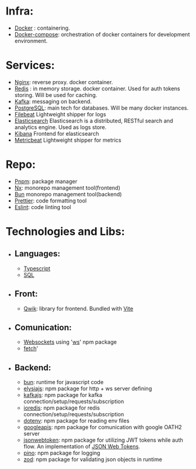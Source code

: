 
# Infra:
- [Docker](https://docs.docker.com/guides/get-started/) : containering.
- [Docker-compose](https://docs.docker.com/compose/): orchestration of docker containers for development environment.

# Services:
- [Nginx](https://nginx.org/en/docs/?_ga=2.52200234.268259207.1701880029-1006676728.1701880029): reverse proxy. docker container.
- [Redis](<(https://redis.io/)>) : in memory storage. docker container. Used for auth tokens storing. Will be used for caching.
- [Kafka](https://kafka.apache.org/): messaging on backend.
- [PostgreSQL](https://www.postgresql.org/docs/current/index.html): main tech for databases. Will be many docker instances.
- [Filebeat](https://www.elastic.co/beats/filebeat) Lightweight shipper for logs
- [Elasticsearch](https://www.elastic.co/elasticsearch) Elasticsearch is a distributed, RESTful search and analytics engine. Used as logs store.
- [Kibana](https://www.elastic.co/kibana) Frontend for elasticsearch
- [Metricbeat](https://www.elastic.co/beats/metricbeat) Lightweight shipper for metrics

# Repo:

- [Pnpm](<(https://pnpm.io/)>): package manager
- [Nx](<(https://nx.dev/)>): monorepo management tool(frontend)
- [Bun](https://bun.sh/docs/install/workspaces) monorepo management tool(backend)
- [Prettier](<(https://prettier.io/)>): code formatting tool
- [Eslint](<(https://eslint.org/)>): code linting tool

# Technologies and Libs:

- ## Languages:
  - [Typescript](https://www.typescriptlang.org/docs/)
  - [SQL](https://www.w3schools.com/sql/)
- ## Front:
  - [Qwik](https://qwik.builder.io/tutorial/welcome/overview/): library for frontend. Bundled with [Vite](https://vitejs.dev/)

- ## Comunication:
  - [Websockets](https://en.wikipedia.org/wiki/WebSocket) using '[ws](https://github.com/websockets/ws)' npm package
  - [fetch](https://developer.mozilla.org/en-US/docs/Web/API/Fetch_API/Using_Fetch)'
  
- ## Backend:

  - [bun](bun.sh): runtime for javascript code
  - [elysiajs](https://elysiajs.com/): npm package for http + ws server defining 
  - [kafkajs](https://kafka.js.org/): npm package for kafka connection/setup/requests/subscription
  - [ioredis](https://github.com/redis/ioredis): npm package for redis connection/setup/requests/subscription
  - [dotenv](https://github.com/motdotla/dotenv#readme): npm package for reading env files
  - [googleapis](https://github.com/googleapis/google-api-nodejs-client): npm package for comunication with google OATH2 server
  - [jsonwebtoken](https://github.com/auth0/node-jsonwebtoken): npm package for utilizing JWT tokens while auth flow. An implementation of [JSON Web Tokens](https://jwt.io/).
  - [pino](https://getpino.io/#/): npm package for logging
  - [zod](https://zod.dev/): npm package for validating json objects in runtime

